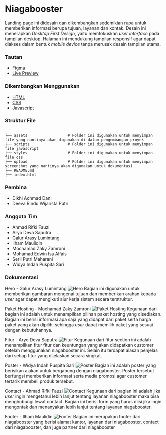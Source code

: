 # Niagabooster

Landing page ini didesain dan dikembangkan sedemikian rupa untuk memberikan informasi berupa tujuan, layanan dan kontak.
Desain ini menerapkan *Desktop First Design*, yaitu memfokuskan *user interface* pada tampilan desktop.
Halaman ini mendukung tampilan responsif agar dapat diakses dalam bentuk *mobile device* tanpa merusak desain tampilan utama.

### Tautan
- [Figma](https://www.figma.com/file/X9pZ2iW3jf9NFWaCDcvQEM/PROJECT-WRI?node-id=2%3A3)
- [Live Preview](https://evanhendersonrichtbyte.github.io/wri-phyton-landing-page/)

### Dikembangkan Menggunakan

- [HTML](https://id.wikipedia.org/wiki/HTML)
- [CSS](https://en.wikipedia.org/wiki/CSS)
- [Javascript](https://id.wikipedia.org/wiki/JavaScript)

### Struktur File
    .
    ├── assets                  # Folder ini digunakan untuk menyimpan file yang nantinya akan digunakan di dalam pengembangan proyek
    ├── scripts                 # Folder ini digunakan untuk menyimpan file javascript
    ├── styles                  # Folder ini digunakan untuk menyimpan file css
    ├── upload                  # Folder ini digunakan untuk menyimpan screenshot yang nantinya akan digunakan untuk dokumentasi
    ├── README.md            
    ├── index.html

### Pembina

- Dikhi Achmad Dani
- Deeva Rindu Wijarista Putri

### Anggota Tim

- Ahmad Rifki Fauzi
- Aryo Deva Saputra
- Galur Arasy Lumintang
- Ilham Maulidin
- Mochamad Zaky Zamroni
- Mohamad Edwin Isa Alfais
- Serli Putri Maharani
- Widya Indah Puspita Sari

### Dokumentasi
Hero - Galur Arasy Lumintang
![Hero](https://github.com/EvanHendersonRichtByte/wri-phyton-landing-page/blob/main/upload/hero.png)
Bagian ini digunakan untuk memberikan gambaran mengenai tujuan dan memberikan arahan kepada *user* agar dapat mengikuti alur kerja sistem secara terstruktur.

Paket Hosting - Mochamad Zaky Zamroni
![Paket Hosting](https://github.com/EvanHendersonRichtByte/wri-phyton-landing-page/blob/main/upload/pakethosting.png)
Kegunaan dari bagian ini adalah untuk menampilkan pilihan paket hosting yang disediakan. Bagian ini berisi informasi apa saja yang didapat dari paket serta harga paket yang akan dipilih, sehingga *user* dapat memilih paket yang sesuai dengan kebutuhannya.

Fitur - Aryo Deva Saputra
![Fitur](https://github.com/EvanHendersonRichtByte/wri-phyton-landing-page/blob/main/upload/fitursection.png)
Kegunaan dari fitur section ini adalah menampilkan fitur fitur dan keuntungan yang akan didapatkan customer setelah menggunakan niagabooster ini. Selain itu terdapat alasan penjelas dari setiap fitur yang dijelaskan secara singkat.

Poster - Widya Indah Puspita Sari
![Poster](https://github.com/EvanHendersonRichtByte/wri-phyton-landing-page/blob/main/upload/poster.png)
Bagian ini adalah poster yang berisikan ajakan untuk bergabung dengan niagabooster. Poster tersebut berfungsi memberikan informasi serta media promosi agar customer tertarik membeli produk tersebut.

Contact - Ahmad Rifki Fauzi
![Contact](https://github.com/ifky06/wri-phyton-landing-page/blob/main/upload/Contact.PNG)
Kegunaan dari bagian ini adalah jika *user* ingin mengetahui lebih lanjut tentang layanan niagabooster maka bisa menghubungi lewat contact. Bagian ini berisi form yang harus diisi jika ingin mengontak dan menanyakan lebih lanjut tentang layanan niagabooster.

Footer - Ilham Maulidin
![Footer](https://github.com/EvanHendersonRichtByte/wri-phyton-landing-page/blob/main/upload/footer.png)
Bagian ini merupakan footer dari niagabooster yang berisi alamat kantor, layanan dari niagabooster, contact dari niagabooster, dan juga partner dari niagabooster


